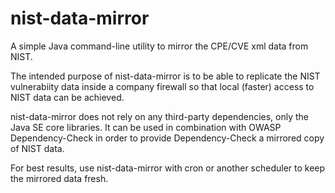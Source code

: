 nist-data-mirror
================

A simple Java command-line utility to mirror the CPE/CVE xml data from NIST.

The intended purpose of nist-data-mirror is to be able to replicate the NIST vulnerabiity data 
inside a company firewall so that local (faster) access to NIST data can be achieved.

nist-data-mirror does not rely on any third-party dependencies, only the Java SE core libraries. 
It can be used in combination with OWASP Dependency-Check in order to provide Dependency-Check a 
mirrored copy of NIST data.

For best results, use nist-data-mirror with cron or another scheduler to keep the mirrored data fresh.
